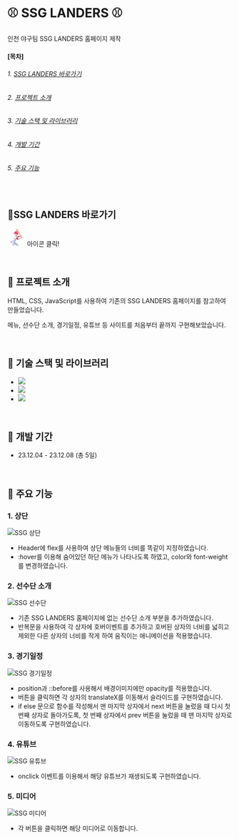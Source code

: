 # &#9918; SSG LANDERS &#9918;

인천 야구팀 SSG LANDERS 홈페이지 제작


#### [목차]
###### 1. [SSG LANDERS 바로가기](#-ssg-landers-바로가기)
###### 2. [프로젝트 소개](#-프로젝트-소개)
###### 3. [기술 스택 및 라이브러리](#-기술-스택-및-라이브러리)
###### 4. [개발 기간](#-개발-기간)
###### 5. [주요 기능](#-주요-기능)

<br>


## &#128204;SSG LANDERS 바로가기

[<img src="./SSG-icon.png" width="40" height="40">](https://soyeon1221.github.io/SSG-LANDERS) 아이콘 클릭!

<br>


## &#128204; 프로젝트 소개

HTML, CSS, JavaScript를 사용하여 기존의 SSG LANDERS 홈페이지를 참고하여 만들었습니다.

메뉴, 선수단 소개, 경기일정, 유튜브 등 사이트를 처음부터 끝까지 구현해보았습니다. 

<br>


## &#128204; 기술 스택 및 라이브러리

- <img src="https://img.shields.io/badge/JavaScript-ECD53F?style=flat-square&logo=JavaScript&logoColor=white"/>
- <img src="https://img.shields.io/badge/HTML5-F46D01?style=flat-square&logo=HTML5&logoColor=white"/>
- <img src="https://img.shields.io/badge/CSS3-2490D7?style=flat-square&logo=CSS3&logoColor=white"/>

<br>


## &#128204; 개발 기간

- 23.12.04 - 23.12.08 (총 5일)

<br>


## &#128204; 주요 기능

### 1. 상단
![SSG 상단](https://github.com/soyeon1221/SSG-LANDERS/assets/121142418/ef44840c-186c-46ed-a4a6-446439e7a259)
- Header에 flex를 사용하여 상단 메뉴들의 너비를 똑같이 지정하였습니다.
- :hover를 이용해 숨어있던 하단 메뉴가 나타나도록 하였고, color와 font-weight를 변경하였습니다.

### 2. 선수단 소개
![SSG 선수단](https://github.com/soyeon1221/SSG-LANDERS/assets/121142418/cbb9506b-52eb-4c92-8537-5a4cea817df7)
- 기존 SSG LANDERS 홈페이지에 없는 선수단 소개 부분을 추가하였습니다.
- 반복문을 사용하여 각 상자에 호버이벤트를 추가하고 호버된 상자의 너비를 넓히고 제외한 다른 상자의 너비를 작게 하여 움직이는 애니메이션을 적용했습니다.

### 3. 경기일정
![SSG 경기일정](https://github.com/soyeon1221/SSG-LANDERS/assets/121142418/1b9c9668-5e94-4cd0-82a0-f17f15e4149e)
- position과 ::before를 사용해서 배경이미지에만 opacity를 적용했습니다.
- 버튼을 클릭하면 각 상자의 translateX를 이동해서 슬라이드를 구현하였습니다.
- if else 문으로 함수를 작성해서 맨 마지막 상자에서 next 버튼을 눌렀을 때 다시 첫 번째 상자로 돌아가도록, 첫 번째 상자에서 prev 버튼을 눌렀을 때 맨 마지막 상자로 이동하도록 구현하였습니다.

### 4. 유튜브
![SSG 유튜브](https://github.com/soyeon1221/SSG-LANDERS/assets/121142418/48283e83-ca0a-4627-8759-dfc901055dcd)
- onclick 이벤트를 이용해서 해당 유튜브가 재생되도록 구현하였습니다.

### 5. 미디어
![SSG 미디어](https://github.com/soyeon1221/SSG-LANDERS/assets/121142418/4c7195b4-9c86-4130-bac6-cd8aa59c0aee)
- 각 버튼을 클릭하면 해당 미디어로 이동합니다.

